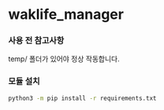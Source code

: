 # waklife_manager

### 사용 전 참고사항

temp/ 폴더가 있어야 정상 작동합니다.

### 모듈 설치

```sh
python3 -m pip install -r requirements.txt
```
